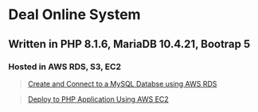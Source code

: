 # Deal Online System

## Written in PHP 8.1.6, MariaDB 10.4.21, Bootrap 5

### Hosted in AWS RDS, S3, EC2

> [Create and Connect to a MySQL Databse using AWS RDS](https://aws.amazon.com/getting-started/hands-on/create-mysql-db/)

> [Deploy to PHP Application Using AWS EC2](https://medium.com/analytics-vidhya/learn-to-deploy-a-php-application-using-amazon-ec2-instance-cb0c212e6362)

